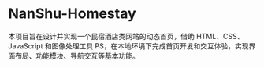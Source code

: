 # NanShu-Homestay
本项目旨在设计并实现一个民宿酒店类网站的动态首页，借助 HTML、CSS、JavaScript 和图像处理工具 PS，在本地环境下完成首页开发和交互体验，实现界面布局、功能模块、导航交互等基本功能。
